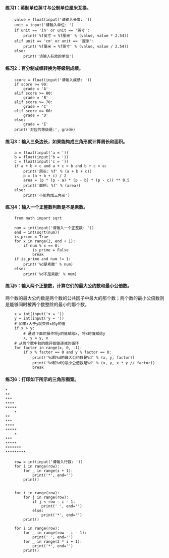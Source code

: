 #### 练习1：英制单位英寸与公制单位厘米互换。
```
    value = float(input('请输入长度: '))
    unit = input('请输入单位: ')
    if unit == 'in' or unit == '英寸':
        print('%f英寸 = %f厘米' % (value, value * 2.54))
    elif unit == 'cm' or unit == '厘米':
        print('%f厘米 = %f英寸' % (value, value / 2.54))
    else:
        print('请输入有效的单位')
```
#### 练习2：百分制成绩转换为等级制成绩。
```
    score = float(input('请输入成绩: '))
    if score >= 90:
        grade = 'A'
    elif score >= 80:
        grade = 'B'
    elif score >= 70:
        grade = 'C'
    elif score >= 60:
        grade = 'D'
    else:
        grade = 'E'
    print('对应的等级是:', grade)
```
#### 练习3：输入三条边长，如果能构成三角形就计算周长和面积。
```
    a = float(input('a = '))
    b = float(input('b = '))
    c = float(input('c = '))
    if a + b > c and a + c > b and b + c > a:
        print('周长: %f' % (a + b + c))
        p = (a + b + c) / 2
        area = (p * (p - a) * (p - b) * (p - c)) ** 0.5
        print('面积: %f' % (area))
    else:
        print('不能构成三角形')
```
#### 练习4：输入一个正整数判断是不是素数。
```
    from math import sqrt

    num = int(input('请输入一个正整数: '))
    end = int(sqrt(num))
    is_prime = True
    for x in range(2, end + 1):
        if num % x == 0:
            is_prime = False
            break
    if is_prime and num != 1:
        print('%d是素数' % num)
    else:
        print('%d不是素数' % num)
```
#### 练习5：输入两个正整数，计算它们的最大公约数和最小公倍数。
两个数的最大公约数是两个数的公共因子中最大的那个数；两个数的最小公倍数则是能够同时被两个数整除的最小的那个数。
```
    x = int(input('x = '))
    y = int(input('y = '))
    # 如果x大于y就交换x和y的值
    if x > y:
        # 通过下面的操作将y的值赋给x, 将x的值赋给y
        x, y = y, x
    # 从两个数中较的数开始做递减的循环
    for factor in range(x, 0, -1):
        if x % factor == 0 and y % factor == 0:
            print('%d和%d的最大公约数是%d' % (x, y, factor))
            print('%d和%d的最小公倍数是%d' % (x, y, x * y // factor))
            break
```
#### 练习6：打印如下所示的三角形图案。
    *
    **
    ***
    ****
    *****
        *
    **
    ***
    ****
    *****
        *
    ***
    *****
    *******
    *********
```
    row = int(input('请输入行数: '))
    for i in range(row):
        for _ in range(i + 1):
            print('*', end='')
        print()


    for i in range(row):
        for j in range(row):
            if j < row - i - 1:
                print(' ', end='')
            else:
                print('*', end='')
        print()

    for i in range(row):
        for _ in range(row - i - 1):
            print(' ', end='')
        for _ in range(2 * i + 1):
            print('*', end='')
        print()
```